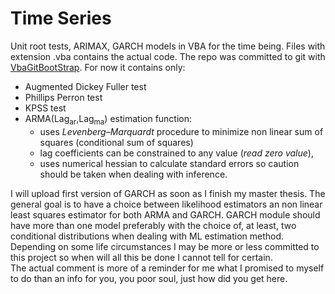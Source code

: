 # Time Series
Unit root tests, ARIMAX, GARCH models in VBA for the time being.
Files with extension .vba contains the actual code. The repo was committed to git with [VbaGitBootStrap](https://github.com/brucemcpherson/VbaGit). For now it contains only:  
*   Augmented Dickey Fuller test
*   Phillips Perron test
*   KPSS test
*   ARMA(Lag<sub>ar</sub>,Lag<sub>ma</sub>) estimation function:
    *  uses *Levenberg–Marquardt* procedure to minimize non linear sum of squares (conditional sum of squares)
    *  lag coefficients can be constrained to any value (*read zero value*),
    *  uses numerical hessian to calculate standard errors so caution should be taken when dealing with inference.   
    
I will upload first version of GARCH as soon as I finish my master thesis. The general goal is to have a choice between likelihood estimators an non linear least squares estimator for both ARMA and GARCH. GARCH module should have more than one model preferably with the choice of, at least, two conditional distributions when dealing with ML estimation method. Depending on some life circumstances I may be more or less committed to this project so when will all this be done I cannot tell for certain.  
The actual comment is more of a reminder for me what I promised to myself to do than an info for you, you poor soul, just how did you get here.  

